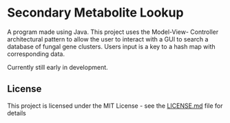 # Secondary Metabolite Lookup

A program made using Java. This project uses the Model-View- Controller
architectural pattern to allow the user to interact with a GUI to search a database of fungal gene
clusters. Users input is a key to a hash map with corresponding data.

Currently still early in development.

## License

This project is licensed under the MIT License - see the [LICENSE.md](LICENSE.md) file for details



